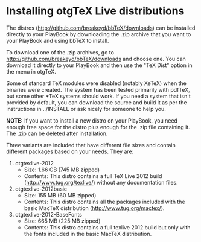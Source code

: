 Installing otgTeX Live distributions
=====

The distros (http://github.com/breakeyd/bbTeX/downloads) can be installed directly to your
PlayBook by downloading the .zip archive that you want to your PlayBook and using bbTeX to
install.

To download one of the .zip archives, go to http://github.com/breakeyd/bbTeX/downloads and
choose one. You can download it directly to your PlayBook and then use the "TeX Dist"
option in the menu in otgTeX.

Some of standard TeX modules were disabled (notably XeTeX) when the binaries were created.
The system has been tested primarily with pdfTeX, but some other *TeX systems should work.
If you need a system that isn't provided by default, you can download the source and build
it as per the instructions in ../INSTALL or ask nicely for someone to help you.

**NOTE:**
If you want to install a new distro on your PlayBook, you need enough free space
for the distro plus enough for the .zip file containing it. The .zip can be deleted
after installation.

Three variants are included that have different file sizes and contain different
packages based on your needs. They are:

1. otgtexlive-2012
	* Size:			1.66 GB (745 MB zipped)	
	* Contents:		This distro contains a full TeX Live 2012 build 
					(http://www.tug.org/texlive/) without any documentation files.
2. otgtexlive-2012basic
	* Size:			155 MB (60 MB zipped)
	* Contents: 	This distro contains all the packages included with the basic
					MacTeX distribution (http://www.tug.org/mactex/).
3. otgtexlive-2012-BaseFonts
	* Size:			665 MB (225 MB zipped)
	* Contents:		This distro contains a full texlive 2012 build but only with
					the fonts included in the basic MacTeX distribution.
